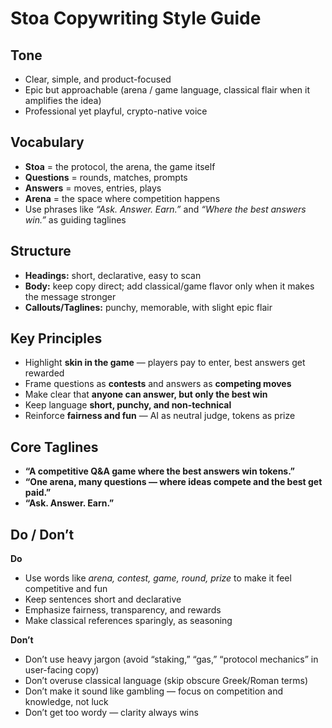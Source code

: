 # Stoa Copywriting Style Guide

## Tone

- Clear, simple, and product-focused
- Epic but approachable (arena / game language, classical flair when it amplifies the idea)
- Professional yet playful, crypto-native voice

## Vocabulary

- **Stoa** = the protocol, the arena, the game itself
- **Questions** = rounds, matches, prompts
- **Answers** = moves, entries, plays
- **Arena** = the space where competition happens
- Use phrases like _“Ask. Answer. Earn.”_ and _“Where the best answers win.”_ as guiding taglines

## Structure

- **Headings:** short, declarative, easy to scan
- **Body:** keep copy direct; add classical/game flavor only when it makes the message stronger
- **Callouts/Taglines:** punchy, memorable, with slight epic flair

## Key Principles

- Highlight **skin in the game** — players pay to enter, best answers get rewarded
- Frame questions as **contests** and answers as **competing moves**
- Make clear that **anyone can answer, but only the best win**
- Keep language **short, punchy, and non-technical**
- Reinforce **fairness and fun** — AI as neutral judge, tokens as prize

## Core Taglines

- **“A competitive Q&A game where the best answers win tokens.”**
- **“One arena, many questions — where ideas compete and the best get paid.”**
- **“Ask. Answer. Earn.”**

## Do / Don’t

**Do**

- Use words like _arena, contest, game, round, prize_ to make it feel competitive and fun
- Keep sentences short and declarative
- Emphasize fairness, transparency, and rewards
- Make classical references sparingly, as seasoning

**Don’t**

- Don’t use heavy jargon (avoid “staking,” “gas,” “protocol mechanics” in user-facing copy)
- Don’t overuse classical language (skip obscure Greek/Roman terms)
- Don’t make it sound like gambling — focus on competition and knowledge, not luck
- Don’t get too wordy — clarity always wins
